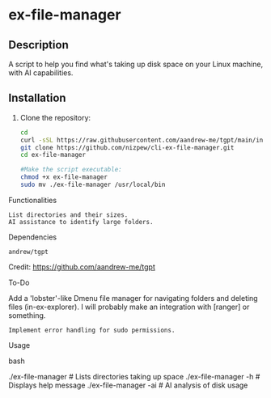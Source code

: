 # ex-file-manager

## Description
A script to help you find what's taking up disk space on your Linux machine, with AI capabilities.

## Installation
1. Clone the repository:
   ```bash
   cd
   curl -sSL https://raw.githubusercontent.com/aandrew-me/tgpt/main/install | bash -s /usr/local/bin
   git clone https://github.com/nizpew/cli-ex-file-manager.git
   cd ex-file-manager

   #Make the script executable:
   chmod +x ex-file-manager
   sudo mv ./ex-file-manager /usr/local/bin

Functionalities

    List directories and their sizes.
    AI assistance to identify large folders.

Dependencies

    andrew/tgpt

Credit: https://github.com/aandrew-me/tgpt

To-Do

Add a 'lobster'-like Dmenu file manager for navigating folders and deleting files (in-ex-explorer). I will probably make an integration with [ranger] or something.

    Implement error handling for sudo permissions.

Usage

bash

./ex-file-manager             # Lists directories taking up space
./ex-file-manager -h          # Displays help message
./ex-file-manager -ai         # AI analysis of disk usage

